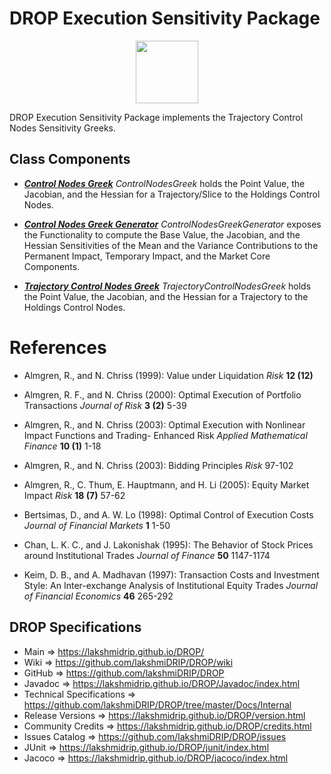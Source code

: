 # DROP Execution Sensitivity Package

<p align="center"><img src="https://github.com/lakshmiDRIP/DROP/blob/master/DRIP_Logo.gif?raw=true" width="100"></p>

DROP Execution Sensitivity Package implements the Trajectory Control Nodes Sensitivity Greeks.

## Class Components

 * [***Control Nodes Greek***](https://github.com/lakshmiDRIP/DROP/tree/master/src/main/java/org/drip/execution/sensitivity/ControlNodesGreek.java)
 <i>ControlNodesGreek</i> holds the Point Value, the Jacobian, and the Hessian for a Trajectory/Slice to the
 Holdings Control Nodes.

 * [***Control Nodes Greek Generator***](https://github.com/lakshmiDRIP/DROP/tree/master/src/main/java/org/drip/execution/sensitivity/ControlNodesGreekGenerator.java)
 <i>ControlNodesGreekGenerator</i> exposes the Functionality to compute the Base Value, the Jacobian, and the
 Hessian Sensitivities of the Mean and the Variance Contributions to the Permanent Impact, Temporary Impact,
 and the Market Core Components.

 * [***Trajectory Control Nodes Greek***](https://github.com/lakshmiDRIP/DROP/tree/master/src/main/java/org/drip/execution/sensitivity/TrajectoryControlNodesGreek.java)
 <i>TrajectoryControlNodesGreek</i> holds the Point Value, the Jacobian, and the Hessian for a Trajectory to
 the Holdings Control Nodes.


# References

 * Almgren, R., and N. Chriss (1999): Value under Liquidation <i>Risk</i> <b>12 (12)</b>

 * Almgren, R. F., and N. Chriss (2000): Optimal Execution of Portfolio Transactions <i>Journal of Risk</i>
 	<b>3 (2)</b> 5-39

 * Almgren, R., and N. Chriss (2003): Optimal Execution with Nonlinear Impact Functions and Trading-
 	Enhanced Risk <i>Applied Mathematical Finance</i> <b>10 (1)</b> 1-18

 * Almgren, R., and N. Chriss (2003): Bidding Principles <i>Risk</i> 97-102

 * Almgren, R., C. Thum, E. Hauptmann, and H. Li (2005): Equity Market Impact <i>Risk</i> <b>18 (7)</b> 57-62

 * Bertsimas, D., and A. W. Lo (1998): Optimal Control of Execution Costs <i>Journal of Financial Markets</i>
 	<b>1</b> 1-50

 * Chan, L. K. C., and J. Lakonishak (1995): The Behavior of Stock Prices around Institutional Trades
 	<i>Journal of Finance</i> <b>50</b> 1147-1174

 * Keim, D. B., and A. Madhavan (1997): Transaction Costs and Investment Style: An Inter-exchange Analysis of
 	Institutional Equity Trades <i>Journal of Financial Economics</i> <b>46</b> 265-292


## DROP Specifications

 * Main                     => https://lakshmidrip.github.io/DROP/
 * Wiki                     => https://github.com/lakshmiDRIP/DROP/wiki
 * GitHub                   => https://github.com/lakshmiDRIP/DROP
 * Javadoc                  => https://lakshmidrip.github.io/DROP/Javadoc/index.html
 * Technical Specifications => https://github.com/lakshmiDRIP/DROP/tree/master/Docs/Internal
 * Release Versions         => https://lakshmidrip.github.io/DROP/version.html
 * Community Credits        => https://lakshmidrip.github.io/DROP/credits.html
 * Issues Catalog           => https://github.com/lakshmiDRIP/DROP/issues
 * JUnit                    => https://lakshmidrip.github.io/DROP/junit/index.html
 * Jacoco                   => https://lakshmidrip.github.io/DROP/jacoco/index.html
